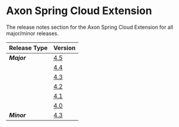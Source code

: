 # Axon Spring Cloud Extension

The release notes section for the Axon Spring Cloud Extension for all major/minor releases.

| Release Type | Version                                            |
| :--- |:---------------------------------------------------|
| _**Major**_ | [4.5](rn-springcloud-major-releases.md#release-45) |
|  | [4.4](rn-springcloud-major-releases.md#release-44) |
|  | [4.3](rn-springcloud-major-releases.md#release-43) |
|  | [4.2](rn-springcloud-major-releases.md#release-42) |
|  | [4.1](rn-springcloud-major-releases.md#release-41) |
|  | [4.0](rn-springcloud-major-releases.md#release-40) |
| _**Minor**_ | [4.3](rn-springcloud-minor-releases.md#release-43) |
